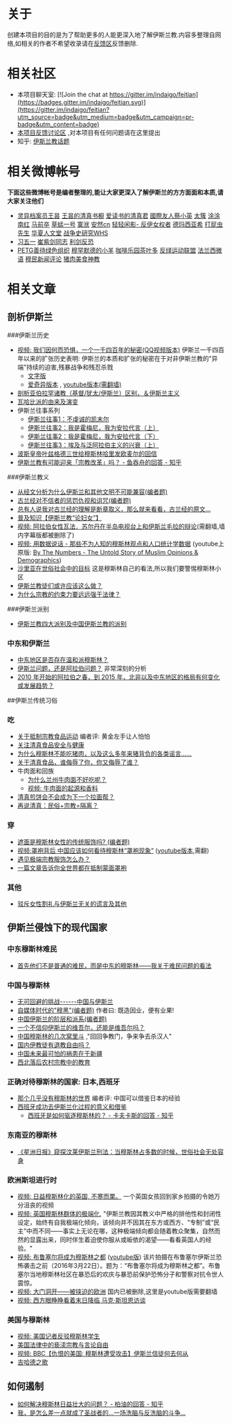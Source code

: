 # 关于
创建本项目的目的是为了帮助更多的人能更深入地了解伊斯兰教.内容多整理自网络,如相关的作者不希望收录请在[反馈区](https://github.com/indaigo/feitian/issues)反馈删除.

# 相关社区
* 本项目聊天室: [![Join the chat at https://gitter.im/indaigo/feitian](https://badges.gitter.im/indaigo/feitian.svg)](https://gitter.im/indaigo/feitian?utm_source=badge&utm_medium=badge&utm_campaign=pr-badge&utm_content=badge)
* [本项目反馈讨论区](https://github.com/indaigo/feitian/issues) ,对本项目有任何问题请在这里提出
* 知乎: [伊斯兰教话题](https://www.zhihu.com/topic/19557525/hot)

# 相关微博帐号
**下面这些微博帐号是编者整理的,能让大家更深入了解伊斯兰的方方面面和本质,请大家关注他们**

* [灵异档案员王昙](http://m.weibo.cn/u/2981083181) [王昙的清真书橱](http://m.weibo.cn/u/5676163189) [爱读书的清真君](http://m.weibo.cn/u/5970176831) [國際友人蔡小英](http://m.weibo.cn/529001223) [太簇](http://m.weibo.cn/u/1228151340)  [涂涂南红](http://m.weibo.cn/u/1431843524) [马前卒](http://m.weibo.cn/u/2001863161) [草蜢一号](http://m.weibo.cn/u/6014403348) [寞洑](http://m.weibo.cn/u/1242799883) [安然cn](http://m.weibo.cn/u/2042052593) [轻轻闲影-
](http://m.weibo.cn/u/3844773596) [反伊女权者](http://m.weibo.cn/u/5999366630) [德玛西亚希](http://m.weibo.cn/u/5214885391) [打屁虫先生](http://m.weibo.cn/u/5977473247?) [华夏人文堂](http://m.weibo.cn/u/5999716175) [战争史研究WHS](http://m.weibo.cn/u/2794283127)
* [习五一](http://m.weibo.cn/u/1442246695) [崔紫剑同志](http://m.weibo.cn/u/1657156945) [利剑反恐](http://m.weibo.cn/u/5183790186)
* [PETG善待绿色组织](http://m.weibo.cn/u/3138561560) [穆罕默德的小羊](http://m.weibo.cn/u/5765378903) [咖啡乐园茶叶多](http://m.weibo.cn/u/5880774972) [反绿运动联盟](http://m.weibo.cn/u/1360086840) [法兰西微语](http://m.weibo.cn/u/2335625480) [穆民新闻评论](http://m.weibo.cn/u/5303777305) [猪肉美食神教](http://m.weibo.cn/u/2059671167)

# 相关文章

## 剖析伊斯兰

###伊斯兰历史
* [视频: 我们因何而恐惧，一个一千四百年的秘密(QQ视频版本)](http://v.qq.com/x/page/y0316ixcy13.html) 伊斯兰一千四百年以来的扩张历史表明: 伊斯兰的本质和扩张的秘密在于对非伊斯兰教的"异端"持续的迫害,残暴战争和残忍杀戮
	* [文字版](articles/weixin/201602_why_we_so_fear_to_islam/main.md)
	* [爱奇异版本](http://www.iqiyi.com/w_19rrylp8kl.html) , [youtube版本(需翻墙)](https://www.youtube.com/watch?v=_xDODMbKYec)
* [剖析亚伯拉罕诸教（基督/犹太/伊斯兰）区别，＆伊斯兰主义](articles/weibo/201607_po_xi_ya_bo_la_han_zu_jiao/main.md)
* [瓦哈比派的由来及演变](articles/weibo/201503_wahhabi_history/main.md)
* 伊斯兰往事系列
	* [伊斯兰往事1：不虔诚的凯末尔](articles/weibo/201608_islam_history1/main.md)
	* [伊斯兰往事2：我是霍梅尼，我为安拉代言（上）](articles/weibo/201608_islam_history2/main.md)
	* [伊斯兰往事2：我是霍梅尼，我为安拉代言（下）](articles/weibo/201608_islam_history3/main.md)
	* [伊斯兰往事3：埃及与泛阿拉伯主义的兴衰（上）](articles/weibo/201609_islam_history3/main.md)
* [波斯皇帝叶兹格德三世给穆斯林哈里发欧麦尔的回信](articles/weibo/201608_boshi_huangdi/main.md)
* [伊斯兰教有可能迎来「宗教改革」吗？ - 鱼吞舟的回答 - 知乎](articles/zhihu/201602_islam_gaige/main.md)

###伊斯兰教义
* [从经文分析为什么伊斯兰和其他文明不可能兼容(编者题)](articles/zhihu/201607_jiaoyi_buneng_jianrong/main.md)
* [古兰经对不信者的惩罚仇视和诅咒(编者题)](articles/zhihu/201308_gulanjing_buxindao/main.md)
* [总有人说我对古兰经的理解是断章取义，那么就来看看，古兰经的原文…](articles/weibo/201606_gulanjing_lijie/main.md)
* [普及知识【伊斯兰教“论妇女”】](articles/weibo/201607_islam_and_womem/main.md)
* [视频: 阿拉伯女性瓦法．苏尔丹在半岛电视台上和伊斯兰毛拉的辩论](https://www.youtube.com/watch?v=9egF46Ht9T8)(需翻墙,墙内字幕版都被删除了)
* [视频: 用数据说话 - 那些不为人知的穆斯林观点和人口统计学数据](http://weibo.com/p/23044423a2d380b86a8d183ff0b6617f5a2c10) (youtube上原版: [By The Numbers - The Untold Story of Muslim Opinions & Demographics](https://www.youtube.com/watch?v=pSPvnFDDQHk))
* [沙里亚在世俗社会中的目标](articles/blog/201003_sharya_target/main.md) 这是穆斯林自己的看法,所以我们要警惕穆斯林小区
* [伊斯兰教徒们或许应该这么做？](articles/weibo/201605_muslin_should_do_this_way/main.md)
* [为什么宗教的约束力要远远强于法律？](articles/zhihu/201608_why_religion_constrain_more_than_law/main.md)

###伊斯兰派别
* [伊斯兰教四大派别及中国伊斯兰教的派别](articles/misc/201110_yisilan_paibie/main.md)

### 中东和伊斯兰
* [中东地区是否存在温和派穆斯林？](articles/weibo/201607_middle_east_moderate_muslim/main.md)
* [伊斯兰问题，还是阿拉伯问题？](articles/blog/201512_islam_or_arabic_problem/main.md) 非常深刻的分析
* [2010 年开始的阿拉伯之春，到 2015 年，北非以及中东地区的格局有何变化或发展趋势？](articles/zhihu/201502_middle_east_politics_analysing/main.md)

##伊斯兰传统习俗

### 吃
* [关于抵制宗教食品运动](articles/weibo/201606_guan_yu_di_zhi/main.md) 编者评: 黄金左手让人怕怕
* [关注清真食品安全与健康](articles/weibo/201608_halal_food_and_health/main.md)
* [为什么穆斯林不能吃猪肉，以及这么多年来猪背负的各类谣言……](articles/weibo/201606_buneng_chi_zhurou/main.md)
* [关于清真食品，谁侮辱了你，你又侮辱了谁？](articles/weibo/201609_qingzhen_wuru/main.md)
* 牛肉面和回族
	* [为什么兰州牛肉面不好吃呢？](articles/weibo/201605_lan_zhou_niu_rou_mian/main.md)
	* [视频: 牛肉面的起源和香料](http://v.youku.com/v_show/id_XMTY1Njk4NjE2MA==.html)
* [清真煎饼会不会成为下一个拉面帮？](articles/weibo/201608_qingzhen_jianbing/main.md)
* [再说清真：民俗+宗教=隔离？](articles/weibo/201607_qingzhen_minsu_zongjiao/main.md)

### 穿
* [遮面是穆斯林女性的传统服饰吗? (编者题)](articles/zhihu/201505_zhemian_shi_chuantong_ma/main.md)
* [视频:罩袍背后 中国应该如何看待穆斯林“罩袍现象”](http://tv.cntv.cn/video/C11120/6fd2fd74db883dde9f9835430a4e5c44) ([youtube版本](https://www.youtube.com/watch?v=BEL7FcXK1Vc),需翻)
* [遇见极端宗教服饰怎么办？](articles/weibo/201607_ji_duan_fu_shi/main.md)
* [一篇文章告诉你全世界都在抵制蒙面罩袍](articles/weixin/201608_dizhi_zhaopao/main.md)

### 其他
* [驳斥女性割礼与伊斯兰无关的谎言及其他](articles/weibo/201407_islam_and_geli/main.md)

## 伊斯兰侵蚀下的现代国家

### 中东穆斯林难民
* [首先他们不是普通的难民，而是中东的穆斯林——我关于难民问题的看法](articles/weixin/201609_manmin_wenti/main.md)

### 中国与穆斯林
* [无可回避的挑战------中国与伊斯兰](articles/zhihu/201607_wu_ke_hui_bi_de_tiao_zhan/main.md)
* [自媒体时代的"穆黑"(编者题)](articles/zhihu/201607_nao_jin_ji_zhuan_wan_he_mu_hei/main.md) 作者曰: 既造因业，便有业果!
* [中国伊斯兰的阶层和派系(编者题)](articles/zhihu/201606_yisilan_jieceng_paixi/main.md)
* [一个不信仰伊斯兰的维吾尔，还能是维吾尔吗？](articles/weixin/201608_islam_and_uygur/main.md)
* [中国穆斯林的几次窝里斗](articles/weibo/201608_muslim_fight_internally/main.md) ,"回回争教门，争来争去杀汉人"
* [国内伊教徒有退教自由吗？](articles/weibo/201608_zhongguo_tuijiao/main.md)
* [中国未来最可怕的祸患在于新疆](articles/zhihu/201608_zhongguo_huohuan/main.md)
* [西北落后农村宗教中的教育](articles/weibo/201609_xibei_luohou_nongchun_zongjiao/main.md)

### 正确对待穆斯林的国家: 日本,西班牙
* [那个几乎没有穆斯林的世界](articles/weixin/201607_japan_and_muslim/main.md) 编者评: 中国可以借鉴日本的经验
* [西班牙成功去伊斯兰化过程的意义和借鉴](articles/weibo/201607_spain_remove_yislam/main.md)
	* [西班牙是如何驱逐穆斯林的？ - 卡夫卡斯的回答 - 知乎](articles/zhihu/201609_xibanya_quzhu/main.md)

### 东南亚的穆斯林
* [《星洲日报》窥探汶莱伊斯兰刑法：当穆斯林占多数的时候，世俗社会无处容身](articles/blog/201610_wenlai_yisilan_xingfa/main.md)

### 欧洲斯坦进行时
* [视频: 日益穆斯林化的英国, 不寒而栗。](http://m.weibo.cn/1410071074/E0wqC5TIw) 一个英国女孩回到家乡拍摄的令她万分沮丧的视频
* [视频: 英国穆斯林群体的极端化](http://weibo.com/p/230444212ed148ed875ece488f8447decc0a27), "伊斯兰教因其教义中严格的排他性和封闭性设定，始终有自我极端化倾向，该倾向并不因其在东方或西方、“专制”或“民主”中而不同——事实上无论在哪，这种极端倾向都会随着教众聚集，自然而然的显露出来，同时伴生着迫使你服从或皈依的渴望——看看英国人的经验。"
* [视频: 布鲁塞尔将成为穆斯林之都](http://weibo.com/5590704704/DAwXXrvi4) ([youtube版](https://www.youtube.com/watch?v=W-lqrw8mJq4)) 该片拍摄在布鲁塞尔伊斯兰恐怖袭击之前（2016年3月22日）。题为：“布鲁塞尔将成为穆斯林之都”。布鲁塞尔当地穆斯林社区在暴恐后的欢庆与暴恐前保护恐怖分子和警察对抗令世人震惊。
* [视频: 大门洞开——被挟迫的欧洲](https://www.youtube.com/watch?v=aZm0tUMPmvo) 国内已被删除,这里是youtube版需要翻墙
* [视频: 西方眼睁睁看着末日降临 马克·斯坦恩访谈](http://v.youku.com/v_show/id_XNjMxNzYyMTY4.html)

### 美国与穆斯林
* [视频: 美国记者反驳穆斯林学生](http://club.kdnet.net/dispbbs.asp?boardid=1&id=11753538)
* [美国法律中的亵渎宗教与言论自由](articles/weibo/201608_us_law_and_islam/main.md)
* [视频: BBC【仇恨的美国: 穆斯林遭受攻击】伊斯兰信徒何去何从](http://www.acfun.tv/v/ac3063855)
* [吉哈德之歌](articles/zhihu/201609_jihade_zhige/main.md)

## 如何遏制
* [如何解决穆斯林日益壮大的问题？ - 柏油的回答 - 知乎](articles/zhihu/201607_how_to_solve_muslim_problem/main.md)
* [我，是怎么差一点就成了圣战者的...一场洗脑与反洗脑的斗争...](articles/weibo/201608_shengzhanzhe/main.md)
